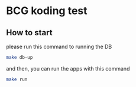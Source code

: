 # BCG koding test

## How to start
please run this command to running the DB
```bash
make db-up
```

and then, you can run the apps with this command
```bash
make run
```